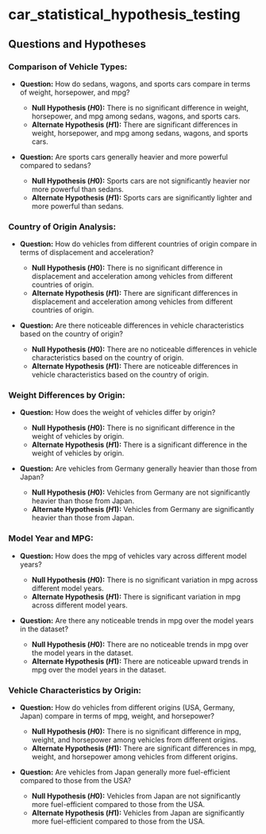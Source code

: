 # car_statistical_hypothesis_testing

## Questions and Hypotheses

### Comparison of Vehicle Types:

- **Question:** How do sedans, wagons, and sports cars compare in terms of weight, horsepower, and mpg?

  - **Null Hypothesis $(H0)$:** There is no significant difference in weight, horsepower, and mpg among sedans, wagons, and sports cars.
  - **Alternate Hypothesis $(H1)$:** There are significant differences in weight, horsepower, and mpg among sedans, wagons, and sports cars.

- **Question:** Are sports cars generally heavier and more powerful compared to sedans?

  - **Null Hypothesis $(H0)$:** Sports cars are not significantly heavier nor more powerful than sedans.
  - **Alternate Hypothesis $(H1)$:** Sports cars are significantly lighter and more powerful than sedans.

### Country of Origin Analysis:

- **Question:** How do vehicles from different countries of origin compare in terms of displacement and acceleration?

  - **Null Hypothesis $(H0)$:** There is no significant difference in displacement and acceleration among vehicles from different countries of origin.
  - **Alternate Hypothesis $(H1)$:** There are significant differences in displacement and acceleration among vehicles from different countries of origin.

- **Question:** Are there noticeable differences in vehicle characteristics based on the country of origin?

  - **Null Hypothesis $(H0)$:** There are no noticeable differences in vehicle characteristics based on the country of origin.
  - **Alternate Hypothesis $(H1)$:** There are noticeable differences in vehicle characteristics based on the country of origin.

### Weight Differences by Origin:

- **Question:** How does the weight of vehicles differ by origin?

  - **Null Hypothesis $(H0)$:** There is no significant difference in the weight of vehicles by origin.
  - **Alternate Hypothesis $(H1)$:** There is a significant difference in the weight of vehicles by origin.

- **Question:** Are vehicles from Germany generally heavier than those from Japan?

  - **Null Hypothesis $(H0)$:** Vehicles from Germany are not significantly heavier than those from Japan.
  - **Alternate Hypothesis $(H1)$:** Vehicles from Germany are significantly heavier than those from Japan.

### Model Year and MPG:

- **Question:** How does the mpg of vehicles vary across different model years?

  - **Null Hypothesis $(H0)$:** There is no significant variation in mpg across different model years.
  - **Alternate Hypothesis $(H1)$:** There is significant variation in mpg across different model years.

- **Question:** Are there any noticeable trends in mpg over the model years in the dataset?

  - **Null Hypothesis $(H0)$:** There are no noticeable trends in mpg over the model years in the dataset.
  - **Alternate Hypothesis $(H1)$:** There are noticeable upward trends in mpg over the model years in the dataset.

### Vehicle Characteristics by Origin:

- **Question:** How do vehicles from different origins (USA, Germany, Japan) compare in terms of mpg, weight, and horsepower?

  - **Null Hypothesis $(H0)$:** There is no significant difference in mpg, weight, and horsepower among vehicles from different origins.
  - **Alternate Hypothesis $(H1)$:** There are significant differences in mpg, weight, and horsepower among vehicles from different origins.

- **Question:** Are vehicles from Japan generally more fuel-efficient compared to those from the USA?

  - **Null Hypothesis $(H0)$:** Vehicles from Japan are not significantly more fuel-efficient compared to those from the USA.
  - **Alternate Hypothesis $(H1)$:** Vehicles from Japan are significantly more fuel-efficient compared to those from the USA.
